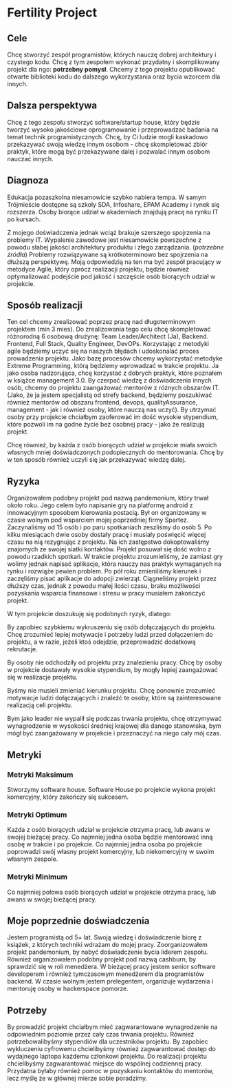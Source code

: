 # Fertility Project

## Cele

Chcę stworzyć zespół programistów, których nauczę dobrej architektury i czystego kodu.
Chcę z tym zespołem wykonać przydatny i skomplikowany projekt dla ngo: **potrzebny pomysł**.
Chcemy z tego projektu opublikować otwarte biblioteki kodu do dalszego wykorzystania oraz bycia wzorcem dla innych.

## Dalsza perspektywa

Chcę z tego zespołu stworzyć software/startup house, który będzie tworzyć wysoko jakościowe oprogramowanie i przeprowadzać badania na temat technik programistycznych.
Chcę, by Ci ludzie mogli kaskadowo przekazywać swoją wiedzę innym osobom - chcę skompletować zbiór praktyk, które mogą być przekazywane dalej i pozwalać innym osobom nauczać innych.

## Diagnoza

Edukacja pozaszkolna niesamowicie szybko nabiera tempa.
W samym Trójmieście dostępne są szkoły SDA, Infoshare, EPAM Academy i rynek się rozszerza.
Osoby biorące udział w akademiach znajdują pracę na rynku IT po kursach.

Z mojego doświadczenia jednak wciąż brakuje szerszego spojrzenia na problemy IT.
Wypalenie zawodowe jest niesamowicie powszechne z powodu słabej jakości architektury produktu i złego zarządzania. (*potrzebne źródła*)
Problemy rozwiązywane są krótkoterminowo bez spojrzenia na dłuższą perspektywę.
Moją odpowiedzią na ten ma być zespół pracujący w metodyce Agile, który oprócz realizacji projektu, będzie również optymalizować podejście pod jakość i szczęście osób biorących udział w projekcie.

## Sposób realizacji

Ten cel chcemy zrealizować poprzez pracę nad długoterminowym projektem (min 3 mies).
Do zrealizowania tego celu chcę skompletować różnorodną 6 osobową drużynę:
Team Leader/Architect (Ja), Backend. Frontend, Full Stack, Quality Engineer, DevOPs.
Korzystając z metodyki agile będziemy uczyć się na naszych błędach i udoskonalać proces prowadzenia projektu.
Jako bazę procesów chcemy wykorzystać metodyke Extreme Programming, którą będziemy wprowadzać w trakcie projektu.
Ja jako osoba nadzorująca, chcę korzystać z dobrych praktyk, które poznałem w książce management 3.0.
By czerpać wiedzę z doświadczenia innych osób, chcemy do projektu zaangażować mentorów z różnych obszarów IT.
(Jako, że ja jestem specjalistą od strefy backend, będziemy poszukiwać również mentorów od obszaru frontend, devops, qualityAssurance, management - jak i również osoby, które nauczą nas uczyć).
By utrzymać osoby przy projekcie chciałbym zaoferować im dość wysokie stypendium, które pozwoli im na godne życie bez osobnej pracy - jako że realizują projekt.

Chcę również, by każda z osób biorących udział w projekcie miała swoich własnych mniej doświadczonych podopiecznych do mentorowania. Chcę by w ten sposób również uczyli się jak przekazywać wiedzę dalej.

## Ryzyka

Organizowałem podobny projekt pod nazwą pandemonium, który trwał około roku.
Jego celem było napisanie gry na platformę android z innowacyjnym sposobem kierowania postacią.
Był on organizowany w czasie wolnym pod wsparciem mojej poprzedniej firmy Spartez.
Zaczynaliśmy od 15 osób i po paru spotkaniach zeszliśmy do osób 5.
Po kilku miesiącach dwie osoby dostały pracę i musiały poświęcić więcej czasu na nią rezygnując z projektu.
Na ich zastępstwo dokoptowaliśmy znajomych ze swojej siatki kontaktów.
Projekt posuwał się dość wolno z powodu rzadkich spotkań.
W trakcie projektu zrozumieliśmy, że zamiast gry wolimy jednak napisać aplikacje, która nauczy nas praktyk wymaganych na rynku i rozwiąże pewien problem.
Po pół roku zmieniliśmy kierunek i zaczęliśmy pisać aplikacje do adopcji zwierząt.
Ciągneliśmy projekt przez dłuższy czas, jednak z powodu małej ilości czasu, braku możliwości pozyskania wsparcia finansowe i stresu w pracy musiałem zakończyć projekt.

W tym projekcie doszukuję się podobnych ryzyk, dlatego:

By zapobiec szybkiemu wykruszeniu się osób dołączających do projektu.
Chcę zrozumieć lepiej motywacje i potrzeby ludzi przed dołączeniem do projektu,
a w razie, jeżeli ktoś odejdzie, przeprowadzić dodatkową rekrutacje.

By osoby nie odchodziły od projektu przy znalezieniu pracy.
Chcę by osoby w projekcie dostawały wysokie stypendium,
by mogły lepiej zaangażować się w realizacje projektu.

Byśmy nie musieli zmieniać kierunku projektu.
Chcę ponownie zrozumieć motywacje ludzi dołączających i znaleźć te osoby, 
które są zainteresowane realizacją celi projektu.

Bym jako leader nie wypalił się podczas trwania projektu,
chcę otrzymywać wynagrodzenie w wysokości średniej krajowej dla danego stanowiska,
bym mógł być zaangażowany w projekcie i przeznaczyć na niego cały mój czas.

## Metryki

### Metryki Maksimum

Stworzymy software house.
Software House po projekcie wykona projekt komercyjny, który zakończy się sukcesem.


### Metryki Optimum

Każda z osób biorących udział w projekcie otrzyma pracę, lub awans w swojej bieżącej pracy.
Co najmniej jedna osoba będzie mentorować inną osobę w trakcie i po projekcie.
Co najmniej jedna osoba po projekcie poprowadzi swój własny projekt komercyjny, lub niekomercyjny w swoim własnym zespole.

### Metryki Minimum

Co najmniej połowa osób biorących udział w projekcie otrzyma pracę, lub awans w swojej bieżącej pracy.

## Moje poprzednie doświadczenia

Jestem programistą od 5+ lat.
Swoją wiedzę i doświadczenie biorę z książek, z których techniki wdrażam do mojej pracy.
Zoorganizowałem projekt pandemonium, by nabyć doświadczenie bycia liderem zespołu.
Również organizowałem podobny projekt pod nazwą cashburn, by sprawdzić się w roli menedżera.
W bieżącej pracy jestem senior software developerem i również tymczasowym menedżerem dla programistów backend.
W czasie wolnym jestem prelegentem, organizuje wydarzenia i mentoruję osoby w hackerspace pomorze.

## Potrzeby

By prowadzić projekt chciałbym mieć zagwarantowane wynagrodzenie na odpowiednim poziomie przez cały czas trwania projektu.
Również potrzebowalibyśmy stypendiów dla uczestników projektu.
By zapobiec wykluczeniu cyfrowemu chcielibyśmy również zagwarantować dostęp do wydajnego laptopa każdemu członkowi projektu.
Do realizacji projektu chcielibyśmy zagwarantować miejsce do wspólnej codziennej pracy.
Przydatna byłaby również pomoc w pozyskaniu kontaktów do mentorów, lecz myślę że w głównej mierze sobie poradzimy.